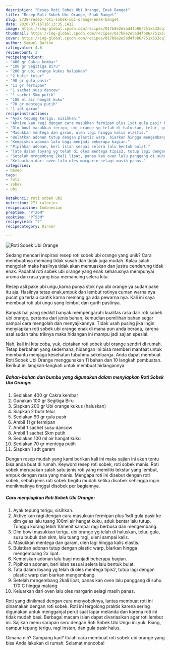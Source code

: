 ```yaml
---
description: "Resep Roti Sobek Ubi Orange, Enak Banget"
title: "Resep Roti Sobek Ubi Orange, Enak Banget"
slug: 2738-resep-roti-sobek-ubi-orange-enak-banget
date: 2020-07-16T16:13:35.141Z
image: https://img-global.cpcdn.com/recipes/017b8e2e5ad4fb86/751x532cq70/roti-sobek-ubi-orange-foto-resep-utama.jpg
thumbnail: https://img-global.cpcdn.com/recipes/017b8e2e5ad4fb86/751x532cq70/roti-sobek-ubi-orange-foto-resep-utama.jpg
cover: https://img-global.cpcdn.com/recipes/017b8e2e5ad4fb86/751x532cq70/roti-sobek-ubi-orange-foto-resep-utama.jpg
author: Samuel Barton
ratingvalue: 4.6
reviewcount: 3
recipeingredient:
- "400 gr Cakra kembar"
- "100 gr Segitiga Biru"
- "200 gr Ubi orange kukus haluskan"
- "2 butir telur"
- "90 gr gula pasir"
- "11 gr fermipan"
- "1 sachet susu dancow"
- "1 sachet Skm putih"
- "100 ml air hangat kuku"
- "70 gr mentega putih"
- "1 sdt garam"
recipeinstructions:
- "Ayak tepung terigu, sisihkan."
- "Aktive kan ragi dengan cara masukkan fermipan plus 1sdt gula pasir ke dlm gelas lalu tuang 100ml air hangat kuku, aduk bentar lalu tutup. Tunggu kurang lebih 10menit sampai ragi berbusa dan mengembang."
- "Dlm bowl masukkan terigu, ubi orange yg telah di haluskan, telur, gula, susu bubuk dan skm, lalu tuang ragi, uleni sampai kalis."
- "Masukkan mentega dan garam, ulen lagi hingga kalis elastis."
- "Bulatkan adonan tutup dengan plastic warp, biarkan hingga mengembang 2x lipat."
- "Kempiskan adonan lalu bagi menjadi beberapa bagian."
- "Pipihkan adonan, beri isian sesuai selera lalu bentuk bulat."
- "Tata dalam loyang yg telah di oles mentega tipis2, tutup lagi dengan plastic warp dan biarkan mengembang."
- "Setelah mrngembang 2kali lipat, panas kan oven lalu panggang di suhu 170&#39;C hingga matang."
- "Keluarkan dari oven lalu oles margarin selagi masih panas."
categories:
- Resep
tags:
- roti
- sobek
- ubi

katakunci: roti sobek ubi 
nutrition: 271 calories
recipecuisine: Indonesian
preptime: "PT26M"
cooktime: "PT53M"
recipeyield: "2"
recipecategory: Dinner

---
```



![Roti Sobek Ubi Orange](https://img-global.cpcdn.com/recipes/017b8e2e5ad4fb86/751x532cq70/roti-sobek-ubi-orange-foto-resep-utama.jpg)

Sedang mencari inspirasi resep roti sobek ubi orange yang unik? Cara membuatnya memang tidak susah dan tidak juga mudah. Kalau salah mengolah maka hasilnya tidak akan memuaskan dan justru cenderung tidak enak. Padahal roti sobek ubi orange yang enak seharusnya mempunyai aroma dan rasa yang bisa memancing selera kita.

Resep asli pake ubi ungu,karna punya stok nya ubi orange ya sudah pake itu aja. Hasilnya tetap enak,empuk dan lembut rotinya cuman warna nya pucat ga terlalu cantik karna memang ga ada pewarna nya. Kali ini saya membuat roti ubi ungu yang lembut dan gurih pastinya.

Banyak hal yang sedikit banyak mempengaruhi kualitas rasa dari roti sobek ubi orange, pertama dari jenis bahan, kemudian pemilihan bahan segar sampai cara mengolah dan menyajikannya. Tidak usah pusing jika ingin menyiapkan roti sobek ubi orange enak di mana pun anda berada, karena asal sudah tahu triknya maka hidangan ini mampu jadi sajian spesial.


Nah, kali ini kita coba, yuk, ciptakan roti sobek ubi orange sendiri di rumah. Tetap berbahan yang sederhana, hidangan ini bisa memberi manfaat untuk membantu menjaga kesehatan tubuhmu sekeluarga. Anda dapat membuat Roti Sobek Ubi Orange menggunakan 11 bahan dan 10 langkah pembuatan. Berikut ini langkah-langkah untuk membuat hidangannya.

<!--inarticleads1-->

##### Bahan-bahan dan bumbu yang digunakan dalam menyiapkan Roti Sobek Ubi Orange:

1. Sediakan 400 gr Cakra kembar
1. Gunakan 100 gr Segitiga Biru
1. Siapkan 200 gr Ubi orange kukus (haluskan)
1. Siapkan 2 butir telur
1. Sediakan 90 gr gula pasir
1. Ambil 11 gr fermipan
1. Ambil 1 sachet susu dancow
1. Ambil 1 sachet Skm putih
1. Sediakan 100 ml air hangat kuku
1. Sediakan 70 gr mentega putih
1. Siapkan 1 sdt garam


Dengan resep mudah yang kami berikan kali ini maka sajian ini akan tentu bisa anda buat di rumah. Keyword resep roti sobek, roti sobek manis. Roti sobek merupakan salah satu jenis roti yang memiliki tekstur yang lembut, empuk dengan rasa yang manis. Mengapa roti ini disebut dengan roti sobek, sebab jenis roti sobek begitu mudah ketika disobek sehingga ingin menikmatinya tinggal disobek per bagiannya. 

<!--inarticleads2-->

##### Cara menyiapkan Roti Sobek Ubi Orange:

1. Ayak tepung terigu, sisihkan.
1. Aktive kan ragi dengan cara masukkan fermipan plus 1sdt gula pasir ke dlm gelas lalu tuang 100ml air hangat kuku, aduk bentar lalu tutup. Tunggu kurang lebih 10menit sampai ragi berbusa dan mengembang.
1. Dlm bowl masukkan terigu, ubi orange yg telah di haluskan, telur, gula, susu bubuk dan skm, lalu tuang ragi, uleni sampai kalis.
1. Masukkan mentega dan garam, ulen lagi hingga kalis elastis.
1. Bulatkan adonan tutup dengan plastic warp, biarkan hingga mengembang 2x lipat.
1. Kempiskan adonan lalu bagi menjadi beberapa bagian.
1. Pipihkan adonan, beri isian sesuai selera lalu bentuk bulat.
1. Tata dalam loyang yg telah di oles mentega tipis2, tutup lagi dengan plastic warp dan biarkan mengembang.
1. Setelah mrngembang 2kali lipat, panas kan oven lalu panggang di suhu 170&#39;C hingga matang.
1. Keluarkan dari oven lalu oles margarin selagi masih panas.


Roti yang dinikmati dengan cara menyobeknya, lantas membuat roti ini dinamakan dengan roti sobek. Roti ini tergolong praktis karena sering digunakan untuk mengganjal perut saat lapar melanda dan karena roti ini tidak mudah basi. Berbagai macam isian dapat divariasikan agar roti lembut ini. Sajikan menu sarapan seru dengan Roti Sobek Ubi Ungu ini yuk. Biang, campur tepung terigu, ragi instan, dan gula pasir halus. 

Gimana nih? Gampang kan? Itulah cara membuat roti sobek ubi orange yang bisa Anda lakukan di rumah. Selamat mencoba!
